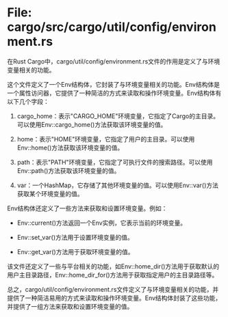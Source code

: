 # File: cargo/src/cargo/util/config/environment.rs

在Rust Cargo中，cargo/util/config/environment.rs文件的作用是定义了与环境变量相关的功能。

这个文件定义了一个Env结构体，它封装了与环境变量相关的功能。Env结构体是一个属性访问器，它提供了一种简洁的方式来读取和操作环境变量。Env结构体有以下几个字段：

1. cargo_home：表示"CARGO_HOME"环境变量，它指定了Cargo的主目录。可以使用Env::cargo_home()方法获取该环境变量的值。

2. home：表示"HOME"环境变量，它指定了用户的主目录。可以使用Env::home()方法获取该环境变量的值。

3. path：表示"PATH"环境变量，它指定了可执行文件的搜索路径。可以使用Env::path()方法获取该环境变量的值。

4. var：一个HashMap，它存储了其他环境变量的值。可以使用Env::var()方法获取某个环境变量的值。

Env结构体还定义了一些方法来获取和设置环境变量。例如：

- Env::current()方法返回一个Env实例，它表示当前的环境变量。

- Env::set_var()方法用于设置环境变量的值。

- Env::get_var()方法用于获取环境变量的值。

该文件还定义了一些与平台相关的功能，如Env::home_dir()方法用于获取默认的用户主目录路径，Env::home_dir_for()方法用于获取指定用户的主目录路径等。

总之，cargo/util/config/environment.rs文件定义了与环境变量相关的功能，并提供了一种简洁易用的方式来读取和操作环境变量。Env结构体封装了这些功能，并提供了一组方法来获取和设置环境变量的值。

